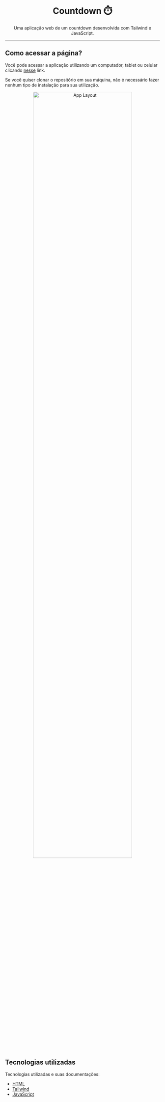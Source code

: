 <h1 align="center"> Countdown ⏱️</h1>

<p align="center">
  Uma aplicação web de um countdown desenvolvida com Tailwind e JavaScript.
</p>

------
## Como acessar a página?

Você pode acessar a aplicação utilizando um computador, tablet ou celular clicando [nesse](https://karinebrandelli.github.io/countdown-js/) link.

Se você quiser clonar o repositório em sua máquina, não é necessário fazer nenhum tipo de instalação para sua utilização.

<p align="center">
  <img alt="App Layout" src="https://user-images.githubusercontent.com/108953489/215283069-f1a41679-6d0d-4f24-9f28-0a7764705042.gif" width="80%">
</p>

## Tecnologias utilizadas

Tecnologias utilizadas e suas documentações:

- [HTML](https://developer.mozilla.org/pt-BR/docs/Web/HTML)
- [Tailwind](https://tailwindcss.com/)
- [JavaScript](https://www.javascript.com/)
